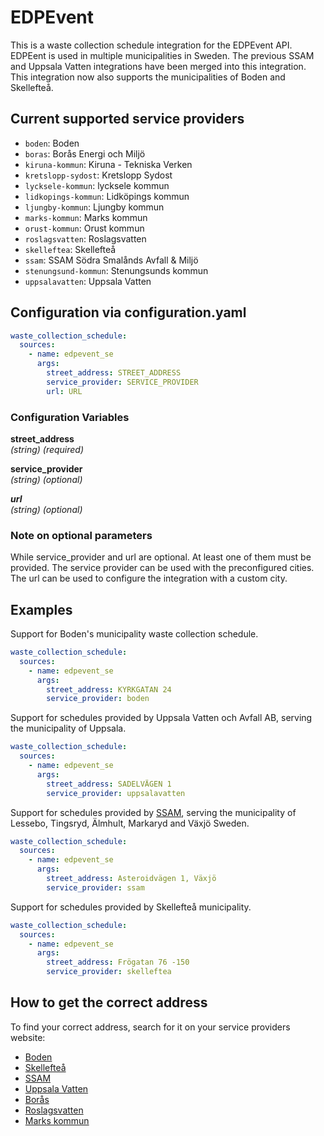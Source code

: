 # EDPEvent

This is a waste collection schedule integration for the EDPEvent API. EDPEent is used in multiple municipalities in Sweden. The previous SSAM and Uppsala Vatten integrations have been merged into this integration.
This integration now also supports the municipalities of Boden and Skellefteå.

## Current supported service providers
<!--Begin of service section-->
- `boden`: Boden
- `boras`: Borås Energi och Miljö
- `kiruna-kommun`: Kiruna - Tekniska Verken
- `kretslopp-sydost`: Kretslopp Sydost
- `lycksele-kommun`: lycksele kommun
- `lidkopings-kommun`: Lidköpings kommun
- `ljungby-kommun`: Ljungby kommun
- `marks-kommun`: Marks kommun
- `orust-kommun`: Orust kommun
- `roslagsvatten`: Roslagsvatten
- `skelleftea`: Skellefteå
- `ssam`: SSAM Södra Smalånds Avfall & Miljö
- `stenungsund-kommun`: Stenungsunds kommun
- `uppsalavatten`: Uppsala Vatten
<!--End of service section-->

## Configuration via configuration.yaml

```yaml
waste_collection_schedule:
  sources:
    - name: edpevent_se
      args:
        street_address: STREET_ADDRESS
        service_provider: SERVICE_PROVIDER
        url: URL
```

### Configuration Variables

**street_address**  
*(string) (required)*

**service_provider**  
*(string) (optional)*

***url***  
*(string) (optional)*

### Note on optional parameters

While service_provider and url are optional. At least one of them must be provided. The service provider can be used with the preconfigured cities. The url can be used to configure the integration with a custom city.

## Examples

Support for Boden's municipality waste collection schedule.

```yaml
waste_collection_schedule:
  sources:
    - name: edpevent_se
      args:
        street_address: KYRKGATAN 24
        service_provider: boden
```

Support for schedules provided by Uppsala Vatten och Avfall AB, serving the municipality of Uppsala.

```yaml
waste_collection_schedule:
  sources:
    - name: edpevent_se
      args:
        street_address: SADELVÄGEN 1
        service_provider: uppsalavatten
```

Support for schedules provided by [SSAM](https://ssam.se/mitt-ssam/hamtdagar.html), serving the municipality of Lessebo, Tingsryd, Älmhult, Markaryd and Växjö Sweden.

```yaml
waste_collection_schedule:
  sources:
    - name: edpevent_se
      args:
        street_address: Asteroidvägen 1, Växjö
        service_provider: ssam
```

Support for schedules provided by Skellefteå municipality.

```yaml
waste_collection_schedule:
  sources:
    - name: edpevent_se
      args:
        street_address: Frögatan 76 -150
        service_provider: skelleftea
```

## How to get the correct address

To find your correct address, search for it on your service providers website:

- [Boden](https://www.boden.se/boende-trafik/avfall-och-aterbruk/avfall-395A)
- [Skellefteå](https://skelleftea.se/invanare/startsida/bygga-bo-och-miljo/avfall-och-atervinning/sophamtning---nar-toms-soporna)
- [SSAM](https://ssam.se/mitt-ssam/hamtdagar.html)
- [Uppsala Vatten](https://www.uppsalavatten.se/sjalvservice/hamtningar-och-berakningar/dag-for-sophamtning-och-slamtomning)
- [Borås](https://www.borasem.se/webb/privat/avfallochatervinning/abonnemangforhushallsavfall/nastatomningsdag.4.5a231a8f188bd840a1327da.html)
- [Roslagsvatten](https://roslagsvatten.se/hamtningsschema)
- [Marks kommun](https://va-renhallning.mark.se/FutureWebBasic/SimpleWastePickup/SimpleWastePickup)